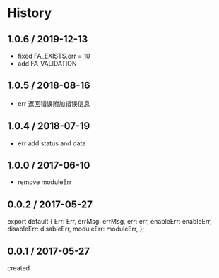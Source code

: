 # History

## 1.0.6 / 2019-12-13
- fixed FA_EXISTS.err = 10
- add FA_VALIDATION

## 1.0.5 / 2018-08-16
- err 返回错误附加错误信息

## 1.0.4 / 2018-07-19
- err add status and data

## 1.0.0 / 2017-06-10
- remove moduleErr

## 0.0.2 / 2017-05-27
export default {
    Err: Err,
    errMsg: errMsg,
    err: err,
    enableErr: enableErr,
    disableErr: disableErr,
    moduleErr: moduleErr,
};

## 0.0.1 / 2017-05-27
created
